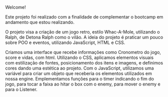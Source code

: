 Welcome!

Este projeto foi realizado com a finalidade de complementar o bootcamp em andamento que estou realizando.

O projeto visa a criação de um jogo retro, estilo Whac-A-Mole, utilizando o Ralph, de Detona Ralph como o vilão. 
A ideia do projeto é praticar um pouco sobre POO e eventos, utilizando JavaScript, HTML e CSS.

Criamos uma interface que recebe informações como Cronometro do jogo, score e vidas, com html.
Utilizando o CSS, aplicamos elementos visuais com estilização de fontes, posicionamento dos itens e imagens, e definimos cores dando uma estética ao projeto. 
Com o JavaScript, utilizamos uma variável para criar um objeto que receberia os elementos utilizados em nossa engine.
Emplementamos funções para o timer indicando o fim do jogo, para tocar a faixa ao hitar o box com o enemy, para mover o enemy e para o Listener. 


